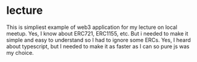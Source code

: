 # lecture

This is simpliest example of web3 application for my lecture on local meetup.
Yes, I know about ERC721, ERC1155, etc. But i needed to make it simple and easy to understand so I had to ignore some ERCs.
Yes, I heard about typescript, but I needed to make it as faster as I can so pure js was my choice.
